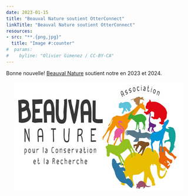 ```yaml
---
date: 2023-01-15
title: "Beauval Nature soutient OtterConnect"
linkTitle: "Beauval Nature soutient OtterConnect"
resources:
- src: "**.{png,jpg}"
  title: "Image #:counter"
#  params:
#    byline: "Olivier Gimenez / CC-BY-CA"
---
```


Bonne nouvelle! [Beauval Nature](https://www.beauvalnature.org/) soutient notre en 2023 et 2024. 

<p align="center">
  <img width="460" height="300" src="logo-beauval-nature.jpg">
</p>

